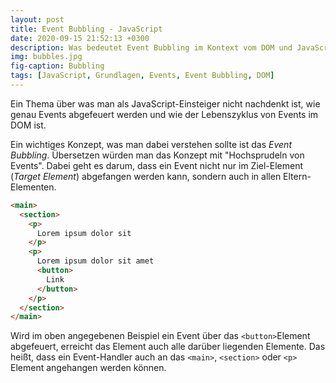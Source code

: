 ```yaml
---
layout: post
title: Event Bubbling - JavaScript
date: 2020-09-15 21:52:13 +0300
description: Was bedeutet Event Bubbling im Kontext vom DOM und JavaScript?
img: bubbles.jpg
fig-caption: Bubbling
tags: [JavaScript, Grundlagen, Events, Event Bubbling, DOM]
---
```

Ein Thema über was man als JavaScript-Einsteiger nicht nachdenkt ist, wie genau Events abgefeuert werden und wie der Lebenszyklus von Events im DOM ist.

Ein wichtiges Konzept, was man dabei verstehen sollte ist das *_Event Bubbling_*. Übersetzen würden man das Konzept mit "Hochsprudeln von Events". Dabei geht es darum, dass ein Event nicht nur im Ziel-Element (_Target Element_) abgefangen werden kann, sondern auch in allen Eltern-Elementen. 

```html
<main>
  <section>
  	<p>
      Lorem ipsum dolor sit
    </p>
    <p>
      Lorem ipsum dolor sit amet
      <button>
        Link
      </button>
    </p>
  </section>
</main>
```

Wird im oben angegebenen Beispiel ein Event über das `<button>`Element abgefeuert, erreicht das Element auch alle darüber liegenden Elemente. Das heißt, dass ein Event-Handler auch an das `<main>`, `<section>` oder `<p>` Element angehangen werden können.


